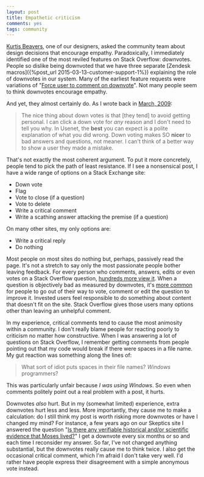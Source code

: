 ```yaml
---
layout: post
title: Empathetic criticism
comments: yes
tags: community 
---
```


[Kurtis Beavers](http://meta.stackexchange.com/users/278865/kurtis-beavers),
one of our designers, asked the community team about design decisions
that encourage empathy. Paradoxically, I immediately identified one of
the most reviled features on Stack Overflow: downvotes. People so
dislike being downvoted that we have three separate
[Zendesk macros]({%post_url 2015-03-13-customer-support-1%})
explaining the role of downvotes in our system. Many of the earliest
feature requests were variations of
"[Force user to comment on downvote](http://stackoverflow.uservoice.com/forums/1722-general/suggestions/41056-force-user-to-comment-on-downvote)". Not
many people seem to think downvotes encourage empathy.

And yet, they almost certainly do. As I wrote back in
[March, 2009](http://stackoverflow.uservoice.com/forums/1722-general/suggestions/133310-discourage-downvoting):

> The nice thing about down votes is that [they tend] to avoid getting
> personal. I can click a down vote for _any_ reason and I don't need
> to tell you why. In Usenet, the **best** you can expect is a polite
> explanation of what you did wrong. Down voting makes SO **nicer** to
> bad answers and questions, not meaner. I can't think of a better way
> to show a user they made a mistake.

That's not exactly the most coherent argument. To put it more
concretely, people tend to pick the path of least resistance. If I see
a nonsensical post, I have a wide range of options on a Stack Exchange
site:

* Down vote
* Flag
* Vote to close (if a question)
* Vote to delete
* Write a critical comment
* Write a scathing answer attacking the premise (if a question)

On many other sites, my only options are:

* Write a critical reply
* Do nothing

Most people on most sites do nothing but, perhaps, passively read the
page. It's not a stretch to say only the most passionate people bother
leaving feedback. For every person who comments, answers, edits or
even votes on a Stack Overflow question,
[hundreds more view it](http://data.stackexchange.com/stackoverflow/query/309028/views-per-action).
When a question is objectively bad as measured by downvotes, it's
[more common](http://data.stackexchange.com/stackoverflow/query/edit/309054#graph)
for people to go out of their way to vote, comment or edit the
question to improve it.  Invested users feel responsible to do
something about content that doesn't fit on the site. Stack Overflow
gives those users many options other than leaving an unhelpful
comment.

In my experience, critical comments tend to cause the most animosity
within a community. I don't really blame people for reacting poorly to
criticism no matter how constructive. When I was answering a lot of
questions on Stack Overflow, I remember getting comments from people
pointing out that my code would break if there were spaces in a file
name. My gut reaction was something along the lines of:

> What sort of idiot puts spaces in their file names? _Windows_
> programmers?

This was particularly unfair because _I was using Windows_. So
even when comments politely point out a real problem with a post, it
hurts.

Downvotes _also_ hurt. But in my (somewhat limited) experience, extra
downvotes hurt less and less. More importantly, they cause me to make
a calculation: do I still think my post is worth risking more
downvotes or have I changed my mind? For instance, a few years ago on
our Skeptics site I answered the question
"[Is there any verifiable historical and/or scientific evidence that Moses lived?](http://skeptics.stackexchange.com/a/4112/3252)"
I get a downvote every six months or so and each time I reconsider my
answer. So far, I've not changed anything substantial, but the
downvotes really cause me to think twice. I also get the occasional
critical comment, which I'm afraid I don't take very well. I'd rather
have people express their disagreement with a simple anonymous vote
instead.


<!--  LocalWords:  LocalWords http  downvoted Zendesk html url Cygwin
 -->
<!--  LocalWords:  downvote stackoverflow downvoting stackexchange
 -->
<!--  LocalWords:  png
 -->

